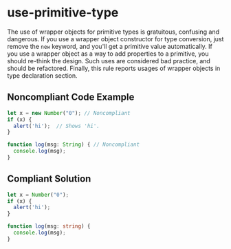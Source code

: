 # use-primitive-type

The use of wrapper objects for primitive types is gratuitous, confusing and dangerous. If you use a wrapper object constructor for type conversion, just remove the `new` keyword, and you'll get a primitive value automatically. If you use a wrapper object as a way to add properties to a primitive, you should re-think the design. Such uses are considered bad practice, and should be refactored. Finally, this rule reports usages of wrapper objects in type declaration section.

## Noncompliant Code Example
```typescript
let x = new Number("0"); // Noncompliant
if (x) {
  alert('hi');  // Shows 'hi'.
}

function log(msg: String) { // Noncompliant
  console.log(msg);
}
```

## Compliant Solution
```typescript
let x = Number("0");
if (x) {
  alert('hi');
}

function log(msg: string) {
  console.log(msg);
}
```
